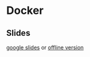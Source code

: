 # Docker

## Slides

[google slides](https://docs.google.com/presentation/d/1Ru4Dm9TLoyxnJgFqvsCHrb82VT622H-zBSgAe1vJL44/edit?usp=sharing) or [offline version](./resources/Docker.pdf)
